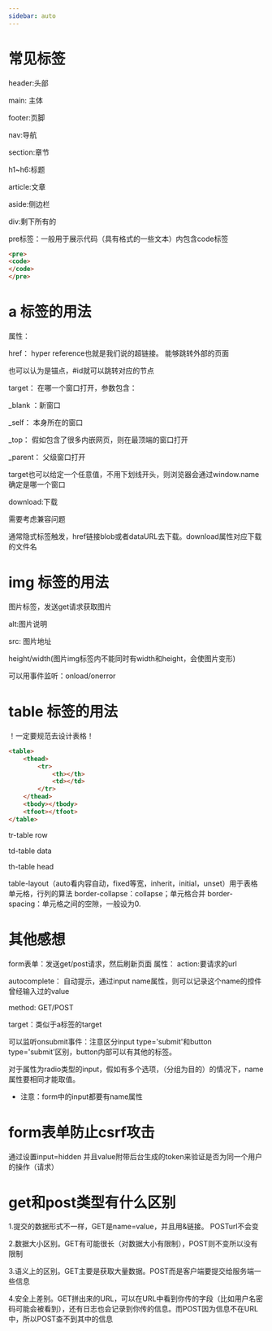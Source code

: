 ```yaml
---
sidebar: auto
---
```

# 常见标签
header:头部

main: 主体

footer:页脚

nav:导航

section:章节

h1~h6:标题

article:文章

aside:侧边栏

div:剩下所有的

pre标签：一般用于展示代码（具有格式的一些文本）内包含code标签
```html
<pre>
<code>
</code>
</pre>
```

# a 标签的用法

属性：

href： hyper reference也就是我们说的超链接。 能够跳转外部的页面

也可以认为是锚点，#id就可以跳转对应的节点

target： 在哪一个窗口打开，参数包含：

_blank ：新窗口

_self： 本身所在的窗口

_top： 假如包含了很多内嵌网页，则在最顶端的窗口打开

_parent： 父级窗口打开

target也可以给定一个任意值，不用下划线开头，则浏览器会通过window.name确定是哪一个窗口

download:下载

需要考虑兼容问题

通常隐式标签触发，href链接blob或者dataURL去下载。download属性对应下载的文件名

# img 标签的用法
图片标签，发送get请求获取图片

alt:图片说明

src: 图片地址

height/width(图片img标签内不能同时有width和height，会使图片变形)

可以用事件监听：onload/onerror

# table 标签的用法

！一定要规范去设计表格！

```html
<table>
    <thead>
        <tr>
            <th></th>
            <td></td>
        </tr>
    </thead>
    <tbody></tbody>
    <tfoot></tfoot>
</table>
```
tr-table row

td-table data

th-table head

table-layout（auto看内容自动，fixed等宽，inherit，initial，unset）用于表格单元格，行列的算法
border-collapse：collapse；单元格合并
border-spacing：单元格之间的空隙，一般设为0.

# 其他感想

form表单：发送get/post请求，然后刷新页面
属性：
action:要请求的url

autocomplete： 自动提示，通过input name属性，则可以记录这个name的控件曾经输入过的value

method: GET/POST

target：类似于a标签的target

可以监听onsubmit事件：注意区分input type='submit'和button type='submit'区别，button内部可以有其他的标签。


对于属性为radio类型的input，假如有多个选项，（分组为目的）的情况下，name属性要相同才能取值。

* 注意：form中的input都要有name属性

# form表单防止csrf攻击
通过设置input=hidden 并且value附带后台生成的token来验证是否为同一个用户的操作（请求）

# get和post类型有什么区别
1.提交的数据形式不一样，GET是name=value，并且用&链接。 POSTurl不会变

2.数据大小区别。GET有可能很长（对数据大小有限制），POST则不变所以没有限制

3.语义上的区别。GET主要是获取大量数据。POST而是客户端要提交给服务端一些信息

4.安全上差别。GET拼出来的URL，可以在URL中看到你传的字段（比如用户名密码可能会被看到），还有日志也会记录到你传的信息。而POST因为信息不在URL中，所以POST查不到其中的信息
